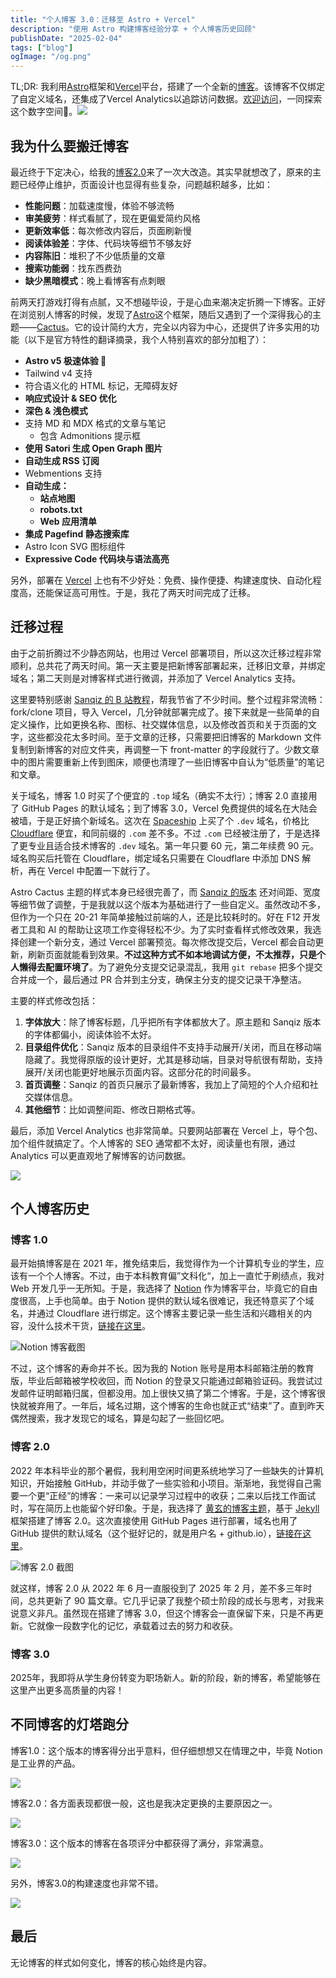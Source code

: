 ```yaml
---
title: "个人博客 3.0：迁移至 Astro + Vercel"
description: "使用 Astro 构建博客经验分享 + 个人博客历史回顾"
publishDate: "2025-02-04"
tags: ["blog"]
ogImage: "/og.png"
---
```


TL;DR: 我利用[Astro](https://astro.build/)框架和[Vercel](https://vercel.com/)平台，搭建了一个全新的[博客](https://www.pengyq.dev/)。该博客不仅绑定了自定义域名，还集成了Vercel Analytics以追踪访问数据。[欢迎访问](https://www.pengyq.dev/)，一同探索这个数字空间🎉。<img src="https://cdn.jsdelivr.net/gh/peng-yq/Gallery/202502041458785.png"/>

## 我为什么要搬迁博客

最近终于下定决心，给我的[博客2.0](https://peng-yq.github.io/)来了一次大改造。其实早就想改了，原来的主题已经停止维护，页面设计也显得有些复杂，问题越积越多，比如：

- **性能问题**：加载速度慢，体验不够流畅  
- **审美疲劳**：样式看腻了，现在更偏爱简约风格  
- **更新效率低**：每次修改内容后，页面刷新慢
- **阅读体验差**：字体、代码块等细节不够友好  
- **内容陈旧**：堆积了不少低质量的文章  
- **搜索功能弱**：找东西费劲  
- **缺少黑暗模式**：晚上看博客有点刺眼  

前两天打游戏打得有点腻，又不想碰毕设，于是心血来潮决定折腾一下博客。正好在浏览别人博客的时候，发现了[Astro](https://astro.build/)这个框架，随后又遇到了一个深得我心的主题——[Cactus](https://github.com/chrismwilliams/astro-theme-cactus)。它的设计简约大方，完全以内容为中心，还提供了许多实用的功能（以下是官方特性的翻译摘录，我个人特别喜欢的部分加粗了）：

- **Astro v5 极速体验 🚀**  
- Tailwind v4 支持  
- 符合语义化的 HTML 标记，无障碍友好  
- **响应式设计 & SEO 优化**  
- **深色 & 浅色模式**  
- 支持 MD 和 MDX 格式的文章与笔记  
  - 包含 Admonitions 提示框  
- **使用 Satori 生成 Open Graph 图片**  
- **自动生成 RSS 订阅**  
- Webmentions 支持  
- **自动生成：**  
  - **站点地图**  
  - **robots.txt**  
  - **Web 应用清单**  
- **集成 Pagefind 静态搜索库**  
- Astro Icon SVG 图标组件  
- **Expressive Code 代码块与语法高亮**  

另外，部署在 [Vercel](https://vercel.com/) 上也有不少好处：免费、操作便捷、构建速度快、自动化程度高，还能保证高可用性。于是，我花了两天时间完成了迁移。

## 迁移过程

由于之前折腾过不少静态网站，也用过 Vercel 部署项目，所以这次迁移过程非常顺利，总共花了两天时间。第一天主要是把新博客部署起来，迁移旧文章，并绑定域名；第二天则是对博客样式进行微调，并添加了 Vercel Analytics 支持。

这里要特别感谢 [Sanqiz 的 B 站教程](https://www.bilibili.com/video/BV18eCpYcEAk/?share_source=copy_web&vd_source=1d24b8668d9a982639b17fbd66e7748d)，帮我节省了不少时间。整个过程非常流畅：fork/clone 项目，导入 Vercel，几分钟就部署完成了。接下来就是一些简单的自定义操作，比如更换名称、图标、社交媒体信息，以及修改首页和关于页面的文字，这些都没花太多时间。至于文章的迁移，只需要把旧博客的 Markdown 文件复制到新博客的对应文件夹，再调整一下 front-matter 的字段就行了。少数文章中的图片需要重新上传到图床，顺便也清理了一些旧博客中自认为“低质量”的笔记和文章。

关于域名，博客 1.0 时买了个便宜的 `.top` 域名（确实不太行）；博客 2.0 直接用了 GitHub Pages 的默认域名；到了博客 3.0，Vercel 免费提供的域名在大陆会被墙，于是正好搞个新域名。这次在 [Spaceship](https://www.spaceship.com/zh/) 上买了个 `.dev` 域名，价格比 [Cloudflare](https://www.cloudflare.com/) 便宜，和同前缀的 `.com` 差不多。不过 `.com` 已经被注册了，于是选择了更专业且适合技术博客的 `.dev` 域名。第一年只要 60 元，第二年续费 90 元。域名购买后托管在 Cloudflare，绑定域名只需要在 Cloudflare 中添加 DNS 解析，再在 Vercel 中配置一下就行了。

Astro Cactus 主题的样式本身已经很完善了，而 [Sanqiz 的版本](https://github.com/zouzonghao/Astro-theme-Cactus-zh_CN) 还对间距、宽度等细节做了调整，于是我就以这个版本为基础进行了一些自定义。虽然改动不多，但作为一个只在 20-21 年简单接触过前端的人，还是比较耗时的。好在 F12 开发者工具和 AI 的帮助让这项工作变得轻松不少。为了实时查看样式修改效果，我选择创建一个新分支，通过 Vercel 部署预览。每次修改提交后，Vercel 都会自动更新，刷新页面就能看到效果。**不过这种方式不如本地调试方便，不太推荐，只是个人懒得去配置环境了**。为了避免分支提交记录混乱，我用 `git rebase` 把多个提交合并成一个，最后通过 PR 合并到主分支，确保主分支的提交记录干净整洁。

主要的样式修改包括：

1. **字体放大**：除了博客标题，几乎把所有字体都放大了。原主题和 Sanqiz 版本的字体都偏小，阅读体验不太好。
2. **目录组件优化**：Sanqiz 版本的目录组件不支持手动展开/关闭，而且在移动端隐藏了。我觉得原版的设计更好，尤其是移动端，目录对导航很有帮助，支持展开/关闭也能更好地展示页面内容。这部分花的时间最多。
3. **首页调整**：Sanqiz 的首页只展示了最新博客，我加上了简短的个人介绍和社交媒体信息。
4. **其他细节**：比如调整间距、修改日期格式等。

最后，添加 Vercel Analytics 也非常简单。只要网站部署在 Vercel 上，导个包、加个组件就搞定了。个人博客的 SEO 通常都不太好，阅读量也有限，通过 Analytics 可以更直观地了解博客的访问数据。

<img src="https://cdn.jsdelivr.net/gh/peng-yq/Gallery/202502041558264.png"/>

## 个人博客历史

### 博客 1.0

最开始搞博客是在 2021 年，推免结束后，我觉得作为一个计算机专业的学生，应该有一个个人博客。不过，由于本科教育偏”文科化“，加上一直忙于刷绩点，我对 Web 开发几乎一无所知。于是，我选择了 [Notion](https://www.notion.com/) 作为博客平台，毕竟它的自由度很高，上手也简单。由于 Notion 提供的默认域名很难记，我还特意买了个域名，并通过 Cloudflare 进行绑定。这个博客主要记录一些生活和兴趣相关的内容，没什么技术干货，[链接在这里](https://eilopyq.notion.site/PYQ-s-Blog-31d92a26764e405ebca4c54031b46810)。

![Notion 博客截图](https://cdn.jsdelivr.net/gh/peng-yq/Gallery/202502041514427.png)

不过，这个博客的寿命并不长。因为我的 Notion 账号是用本科邮箱注册的教育版，毕业后邮箱被学校收回，而 Notion 的登录又只能通过邮箱验证码。我尝试过发邮件证明邮箱归属，但都没用。加上很快又搞了第二个博客。于是，这个博客很快就被弃用了。一年后，域名过期，这个博客的生命也就正式“结束”了。直到昨天偶然搜索，我才发现它的域名，算是勾起了一些回忆吧。

### 博客 2.0

2022 年本科毕业的那个暑假，我利用空闲时间更系统地学习了一些缺失的计算机知识，开始接触 GitHub，并动手做了一些实验和小项目。渐渐地，我觉得自己需要一个更“正经”的博客：一来可以记录学习过程中的收获；二来以后找工作面试时，写在简历上也能留个好印象。于是，我选择了 [黄玄的博客主题](https://github.com/huxpro/huxpro.github.io)，基于 [Jekyll](https://jekyllrb.com/) 框架搭建了博客 2.0。这次直接使用 GitHub Pages 进行部署，域名也用了 GitHub 提供的默认域名（这个挺好记的，就是用户名 + github.io），[链接在这里](https://peng-yq.github.io/)。

![博客 2.0 截图](https://cdn.jsdelivr.net/gh/peng-yq/Gallery/202502041529101.png)

就这样，博客 2.0 从 2022 年 6 月一直服役到了 2025 年 2 月，差不多三年时间，总共更新了 90 篇文章。它几乎记录了我整个硕士阶段的成长与思考，对我来说意义非凡。虽然现在搭建了博客 3.0，但这个博客会一直保留下来，只是不再更新。它就像一段数字化的记忆，承载着过去的努力和收获。

### 博客 3.0

2025年，我即将从学生身份转变为职场新人。新的阶段，新的博客，希望能够在这里产出更多高质量的内容！

## 不同博客的灯塔跑分

博客1.0：这个版本的博客得分出乎意料，但仔细想想又在情理之中，毕竟 Notion 是工业界的产品。

<img src="https://cdn.jsdelivr.net/gh/peng-yq/Gallery/202502041546347.png"/>

博客2.0：各方面表现都很一般，这也是我决定更换的主要原因之一。

<img src="https://cdn.jsdelivr.net/gh/peng-yq/Gallery/202502041547985.png"/>

博客3.0：这个版本的博客在各项评分中都获得了满分，非常满意。

<img src="https://cdn.jsdelivr.net/gh/peng-yq/Gallery/202502041548521.png"/>

另外，博客3.0的构建速度也非常不错。

<img src="https://cdn.jsdelivr.net/gh/peng-yq/Gallery/202502041551776.png"/>

## 最后

无论博客的样式如何变化，博客的核心始终是内容。